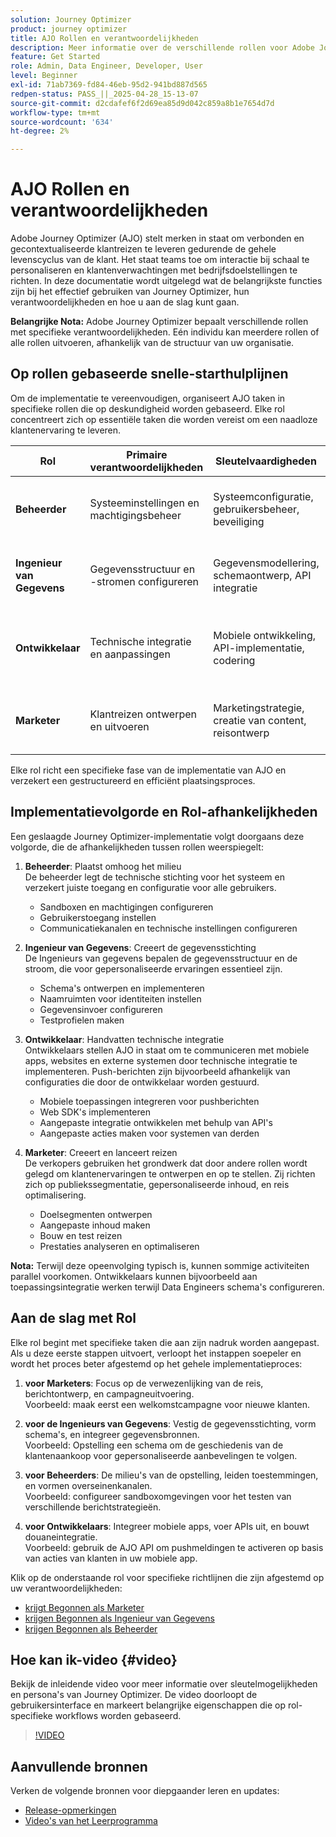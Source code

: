 ```yaml
---
solution: Journey Optimizer
product: journey optimizer
title: AJO Rollen en verantwoordelijkheden
description: Meer informatie over de verschillende rollen voor Adobe Journey Optimizer en over hun verantwoordelijkheden
feature: Get Started
role: Admin, Data Engineer, Developer, User
level: Beginner
exl-id: 71ab7369-fd84-46eb-95d2-941bd887d565
redpen-status: PASS_||_2025-04-28_15-13-07
source-git-commit: d2cdafef6f2d69ea85d9d042c859a8b1e7654d7d
workflow-type: tm+mt
source-wordcount: '634'
ht-degree: 2%

---
```



# AJO Rollen en verantwoordelijkheden

Adobe Journey Optimizer (AJO) stelt merken in staat om verbonden en gecontextualiseerde klantreizen te leveren gedurende de gehele levenscyclus van de klant. Het staat teams toe om interactie bij schaal te personaliseren en klantenverwachtingen met bedrijfsdoelstellingen te richten. In deze documentatie wordt uitgelegd wat de belangrijkste functies zijn bij het effectief gebruiken van Journey Optimizer, hun verantwoordelijkheden en hoe u aan de slag kunt gaan.

**Belangrijke Nota:** Adobe Journey Optimizer bepaalt verschillende rollen met specifieke verantwoordelijkheden. Eén individu kan meerdere rollen of alle rollen uitvoeren, afhankelijk van de structuur van uw organisatie.

## Op rollen gebaseerde snelle-starthulplijnen

Om de implementatie te vereenvoudigen, organiseert AJO taken in specifieke rollen die op deskundigheid worden gebaseerd. Elke rol concentreert zich op essentiële taken die worden vereist om een naadloze klantenervaring te leveren.

| Rol | Primaire verantwoordelijkheden | Sleutelvaardigheden | Typische taken |
|-------------------|----------------------------------|--------------------------------|-----------------------------------------------|
| **Beheerder** | Systeeminstellingen en machtigingsbeheer | Systeemconfiguratie, gebruikersbeheer, beveiliging | Sandboxen configureren, gebruikers beheren, kanalen instellen |
| **Ingenieur van Gegevens** | Gegevensstructuur en -stromen configureren | Gegevensmodellering, schemaontwerp, API integratie | Opstelling schema&#39;s, beheert datasets, vormt gegevensbronnen |
| **Ontwikkelaar** | Technische integratie en aanpassingen | Mobiele ontwikkeling, API-implementatie, codering | Mobiele apps integreren, API&#39;s implementeren, aangepaste handelingen maken |
| **Marketer** | Klantreizen ontwerpen en uitvoeren | Marketingstrategie, creatie van content, reisontwerp | Campagnes maken, reizen ontwerpen en rapporten analyseren |

Elke rol richt een specifieke fase van de implementatie van AJO en verzekert een gestructureerd en efficiënt plaatsingsproces.

## Implementatievolgorde en Rol-afhankelijkheden

Een geslaagde Journey Optimizer-implementatie volgt doorgaans deze volgorde, die de afhankelijkheden tussen rollen weerspiegelt:

1. **Beheerder**: Plaatst omhoog het milieu\
   De beheerder legt de technische stichting voor het systeem en verzekert juiste toegang en configuratie voor alle gebruikers.
   * Sandboxen en machtigingen configureren
   * Gebruikerstoegang instellen
   * Communicatiekanalen en technische instellingen configureren

2. **Ingenieur van Gegevens**: Creeert de gegevensstichting\
   De Ingenieurs van gegevens bepalen de gegevensstructuur en de stroom, die voor gepersonaliseerde ervaringen essentieel zijn.
   * Schema&#39;s ontwerpen en implementeren
   * Naamruimten voor identiteiten instellen
   * Gegevensinvoer configureren
   * Testprofielen maken

3. **Ontwikkelaar**: Handvatten technische integratie\
   Ontwikkelaars stellen AJO in staat om te communiceren met mobiele apps, websites en externe systemen door technische integratie te implementeren. Push-berichten zijn bijvoorbeeld afhankelijk van configuraties die door de ontwikkelaar worden gestuurd.
   * Mobiele toepassingen integreren voor pushberichten
   * Web SDK&#39;s implementeren
   * Aangepaste integratie ontwikkelen met behulp van API&#39;s
   * Aangepaste acties maken voor systemen van derden

4. **Marketer**: Creeert en lanceert reizen\
   De verkopers gebruiken het grondwerk dat door andere rollen wordt gelegd om klantenervaringen te ontwerpen en op te stellen. Zij richten zich op publiekssegmentatie, gepersonaliseerde inhoud, en reis optimalisering.
   * Doelsegmenten ontwerpen
   * Aangepaste inhoud maken
   * Bouw en test reizen
   * Prestaties analyseren en optimaliseren

**Nota:** Terwijl deze opeenvolging typisch is, kunnen sommige activiteiten parallel voorkomen. Ontwikkelaars kunnen bijvoorbeeld aan toepassingsintegratie werken terwijl Data Engineers schema&#39;s configureren.

## Aan de slag met Rol

Elke rol begint met specifieke taken die aan zijn nadruk worden aangepast. Als u deze eerste stappen uitvoert, verloopt het instappen soepeler en wordt het proces beter afgestemd op het gehele implementatieproces:

1. **voor Marketers**: Focus op de verwezenlijking van de reis, berichtontwerp, en campagneuitvoering.\
   Voorbeeld: maak eerst een welkomstcampagne voor nieuwe klanten.

2. **voor de Ingenieurs van Gegevens**: Vestig de gegevensstichting, vorm schema&#39;s, en integreer gegevensbronnen.\
   Voorbeeld: Opstelling een schema om de geschiedenis van de klantenaankoop voor gepersonaliseerde aanbevelingen te volgen.

3. **voor Beheerders**: De milieu&#39;s van de opstelling, leiden toestemmingen, en vormen overseinenkanalen.\
   Voorbeeld: configureer sandboxomgevingen voor het testen van verschillende berichtstrategieën.

4. **voor Ontwikkelaars**: Integreer mobiele apps, voer APIs uit, en bouwt douaneintegratie.\
   Voorbeeld: gebruik de AJO API om pushmeldingen te activeren op basis van acties van klanten in uw mobiele app.

Klik op de onderstaande rol voor specifieke richtlijnen die zijn afgestemd op uw verantwoordelijkheden:

* [ krijgt Begonnen als Marketer ](path/marketer.md)
* [ krijgen Begonnen als Ingenieur van Gegevens ](path/data-engineer.md)
* [ krijgen Begonnen als Beheerder ](path/administrator.md)

## Hoe kan ik-video {#video}

Bekijk de inleidende video voor meer informatie over sleutelmogelijkheden en persona&#39;s van Journey Optimizer. De video doorloopt de gebruikersinterface en markeert belangrijke eigenschappen die op rol-specifieke workflows worden gebaseerd.

>[!VIDEO](https://video.tv.adobe.com/v/3424995?quality=12)

## Aanvullende bronnen

Verken de volgende bronnen voor diepgaander leren en updates:
* [Release-opmerkingen](https://experienceleague.adobe.com/docs/journey-optimizer/using/rn/release-notes.html)
* [ Video&#39;s van het Leerprogramma ](https://experienceleague.adobe.com/docs/journey-optimizer-learn/tutorials/overview.html)